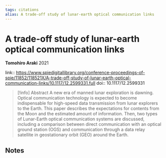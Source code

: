 ```yaml
---
tags: citations
alias: A trade-off study of lunar-earth optical communication links
---
```

# A trade-off study of lunar-earth optical communication links

**Tomohiro Araki**
2021

link:: https://www.spiedigitallibrary.org/conference-proceedings-of-spie/11852/118521X/A-trade-off-study-of-lunar-earth-optical-communication-links/10.1117/12.2599331.full
doi:: 10.1117/12.2599331

> [!info] Abstract
> A new era of manned lunar exploration is dawning. Optical communication technology is expected to become indispensable for high-speed data transmission from lunar explorers to the Earth. This paper describes the expectations for contents from the Moon and the estimated amount of information. Then, two types of Lunar-Earth optical communication systems are discussed, including a comparison between direct communication with an optical ground station (OGS) and communication through a data relay satellite in geostationary orbit (GEO) around the Earth.



## Notes

